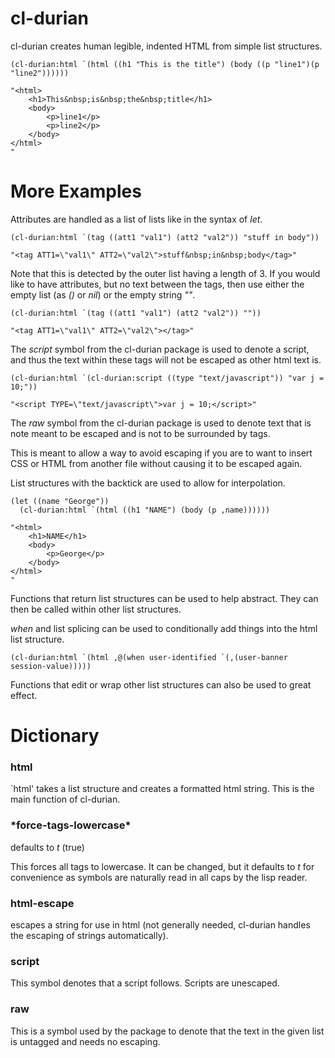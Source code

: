# cl-durian
cl-durian creates human legible, indented HTML from simple list structures.

```
(cl-durian:html `(html ((h1 "This is the title") (body ((p "line1")(p "line2"))))))

"<html>
    <h1>This&nbsp;is&nbsp;the&nbsp;title</h1>
    <body>
        <p>line1</p>
        <p>line2</p>
    </body>
</html>
"
```
# More Examples
Attributes are handled as a list of lists like in the syntax of *let*.
```
(cl-durian:html `(tag ((att1 "val1") (att2 "val2")) "stuff in body"))

"<tag ATT1=\"val1\" ATT2=\"val2\">stuff&nbsp;in&nbsp;body</tag>"
```
Note that this is detected by the outer list having a length of 3. If you would like to have attributes, but no text between the tags, then use either the empty list (as *()* or *nil*) or the empty string *""*.
```
(cl-durian:html `(tag ((att1 "val1") (att2 "val2")) ""))

"<tag ATT1=\"val1\" ATT2=\"val2\"></tag>"
```
The *script* symbol from the cl-durian package is used to denote a script, and thus the text within these tags will not be escaped as other html text is.
```
(cl-durian:html `(cl-durian:script ((type "text/javascript")) "var j = 10;"))

"<script TYPE=\"text/javascript\">var j = 10;</script>"
```
The *raw* symbol from the cl-durian package is used to denote text that is note meant to be escaped and is not to be surrounded by tags.

This is meant to allow a way to avoid escaping if you are to want to insert CSS or HTML from another file without causing it to be escaped again.

List structures with the backtick are used to allow for interpolation.
```
(let ((name "George"))
  (cl-durian:html `(html ((h1 "NAME") (body (p ,name))))))

"<html>
    <h1>NAME</h1>
    <body>
        <p>George</p>
    </body>
</html>
"
```
Functions that return list structures can be used to help abstract. They can then be called within other list structures.

*when* and list splicing can be used to conditionally add things into the html list structure.
```
(cl-durian:html `(html ,@(when user-identified `(,(user-banner session-value)))))
```
Functions that edit or wrap other list structures can also be used to great effect.
# Dictionary
### html
`html' takes a list structure and creates a formatted html string. This is the main function of cl-durian.
### \*force-tags-lowercase\*
defaults to *t* (true)

This forces all tags to lowercase. It can be changed, but it defaults to *t* for convenience as symbols are naturally read in all caps by the lisp reader.
### html-escape
escapes a string for use in html (not generally needed, cl-durian handles the escaping of strings automatically).
### script
This symbol denotes that a script follows. Scripts are unescaped.
### raw
This is a symbol used by the package to denote that the text in the given list is untagged and needs no escaping.
